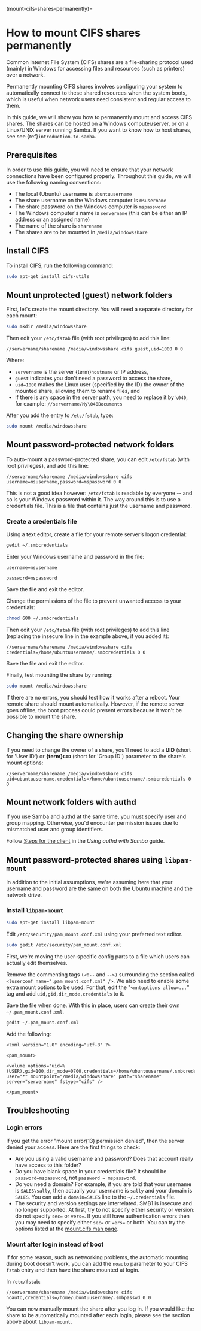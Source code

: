 (mount-cifs-shares-permanently)=
# How to mount CIFS shares permanently

Common Internet File System (CIFS) shares are a file-sharing protocol used (mainly) in Windows for accessing files and resources (such as printers) over a network.

Permanently mounting CIFS shares involves configuring your system to automatically connect to these shared resources when the system boots, which is useful when network users need consistent and regular access to them.

In this guide, we will show you how to permanently mount and access CIFS shares. The shares can be hosted on a Windows computer/server, or on a Linux/UNIX server running Samba. If you want to know how to host shares, see see {ref}`introduction-to-samba`.

## Prerequisites

In order to use this guide, you will need to ensure that your network connections have been configured properly. Throughout this guide, we will use the following naming conventions:

* The local (Ubuntu) username is `ubuntuusername`
* The share username on the Windows computer is `msusername`
* The share password on the Windows computer is `mspassword`
* The Windows computer's name is `servername` (this can be either an IP address or an assigned name)
* The name of the share is `sharename`
* The shares are to be mounted in `/media/windowsshare`

## Install CIFS

To install CIFS, run the following command:

```bash
sudo apt-get install cifs-utils
```

## Mount unprotected (guest) network folders

First, let's create the mount directory. You will need a separate directory for each mount:

```bash
sudo mkdir /media/windowsshare
```

Then edit your `/etc/fstab` file (with root privileges) to add this line:

```text
//servername/sharename /media/windowsshare cifs guest,uid=1000 0 0
```

Where:

* `servername` is the server {term}`hostname` or IP address,
* `guest` indicates you don't need a password to access the share,
* `uid=1000` makes the Linux user (specified by the ID) the owner of the mounted share, allowing them to rename files, and
* If there is any space in the server path, you need to replace it by `\040`, for example:
   `//servername/My\040Documents`

After you add the entry to `/etc/fstab`, type:

```bash
sudo mount /media/windowsshare
```

## Mount password-protected network folders

To auto-mount a password-protected share, you can edit `/etc/fstab` (with root privileges), and add this line:

```text
//servername/sharename /media/windowsshare cifs username=msusername,password=mspassword 0 0
```

This is not a good idea however: `/etc/fstab` is readable by everyone -- and so is your Windows password within it. The way around this is to use a credentials file. This is a file that contains just the username and password.

### Create a credentials file

Using a text editor, create a file for your remote server’s logon credential:

```bash
gedit ~/.smbcredentials
```

Enter your Windows username and password in the file:

```text
username=msusername

password=mspassword
```

Save the file and exit the editor.

Change the permissions of the file to prevent unwanted access to your credentials:

```bash
chmod 600 ~/.smbcredentials
```

Then edit your `/etc/fstab` file (with root privileges) to add this line (replacing the insecure line in the example above, if you added it):

```text
//servername/sharename /media/windowsshare cifs credentials=/home/ubuntuusername/.smbcredentials 0 0
```

Save the file and exit the editor.

Finally, test mounting the share by running:

```bash
sudo mount /media/windowsshare
```

If there are no errors, you should test how it works after a reboot. Your remote share should mount automatically. However, if the remote server goes offline, the boot process could present errors because it won't be possible to mount the share.

## Changing the share ownership

If you need to change the owner of a share, you'll need to add a **UID** (short for 'User ID') or **{term}`GID`** (short for 'Group ID') parameter to the share's mount options:

```text
//servername/sharename /media/windowsshare cifs uid=ubuntuusername,credentials=/home/ubuntuusername/.smbcredentials 0 0
```

## Mount network folders with authd

If you use Samba and authd at the same time, you must specify user and group mapping. Otherwise, you'd encounter permission issues due to mismatched user and group identifiers.

Follow [Steps for the client](https://documentation.ubuntu.com/authd/en/latest/howto/use-with-samba/#steps-for-the-client) in the *Using authd with Samba* guide.

## Mount password-protected shares using `libpam-mount`

In addition to the initial assumptions, we're assuming here that your username and password are the same on both the Ubuntu machine and the network drive.

### Install `libpam-mount`

```bash
sudo apt-get install libpam-mount
```

Edit `/etc/security/pam_mount.conf.xml` using your preferred text editor.

```bash
sudo gedit /etc/security/pam_mount.conf.xml
```

First, we're moving the user-specific config parts to a file which users can actually edit themselves. 

Remove the commenting tags `(<!--` and `-->)` surrounding the section called `<luserconf name=".pam_mount.conf.xml" />`. We also need to enable some extra mount options to be used. For that, edit the "`<mntoptions allow=...`" tag and add `uid,gid,dir_mode,credentials` to it.

Save the file when done. With this in place, users can create their own `~/.pam_mount.conf.xml`.

```bash
gedit ~/.pam_mount.conf.xml
```

Add the following:

```text
<?xml version="1.0" encoding="utf-8" ?>

<pam_mount>

<volume options="uid=%(USER),gid=100,dir_mode=0700,credentials=/home/ubuntuusername/.smbcredentials,nosuid,nodev" user="*" mountpoint="/media/windowsshare" path="sharename" server="servername" fstype="cifs" />

</pam_mount>
```

## Troubleshooting

### Login errors

If you get the error "mount error(13) permission denied", then the server denied your access. Here are the first things to check:

* Are you using a valid username and password? Does that account really have access to this folder?
* Do you have blank space in your credentials file? It should be `password=mspassword`, not `password = mspassword`.
* Do you need a domain? For example, if you are told that your username is `SALES\sally`, then actually your username is `sally` and your domain is `SALES`. You can add a `domain=SALES` line to the `~/.credentials` file.
* The security and version settings are interrelated. SMB1 is insecure and no longer supported. At first, try to not specify either security or version: do not specify `sec=` or `vers=`. If you still have authentication errors then you may need to specify either `sec=` or `vers=` or both. You can try the options listed at the [mount.cifs man page](https://manpages.ubuntu.com/manpages/en/man8/mount.cifs.8.html).

### Mount after login instead of boot

If for some reason, such as networking problems, the automatic mounting during boot doesn't work, you can add the `noauto` parameter to your CIFS `fstab` entry and then have the share mounted at login.

In `/etc/fstab`:

```text
//servername/sharename /media/windowsshare cifs noauto,credentials=/home/ubuntuusername/.smbpasswd 0 0
```

You can now manually mount the share after you log in. If you would like the share to be automatically mounted after each login, please see the section above about `libpam-mount`.
